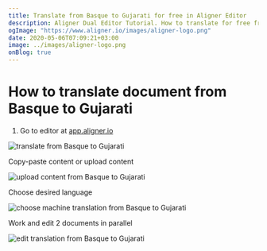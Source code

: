 ```yaml
---
title: Translate from Basque to Gujarati for free in Aligner Editor
description: Aligner Dual Editor Tutorial. How to translate for free from Basque to Gujarati. Aligner is multilingual document management platform. 
ogImage: "https://www.aligner.io/images/aligner-logo.png"
date: 2020-05-06T07:09:21+03:00
image: ../images/aligner-logo.png
onBlog: true
---
```


# How to translate document from Basque to Gujarati

1. Go to editor at [app.aligner.io](https://app.aligner.io "Aligner App web page")

![translate from Basque to Gujarati](../aligner-blank-editor.png "translate from Basque to Gujarati")

Copy-paste content or upload content

![upload content from Basque to Gujarati](../aligner-uploaded-document.png "upload content from Basque to Gujarati")

Choose desired language

![choose machine translation from Basque to Gujarati](../aligner-language-dropdown.png "choose machine translation from Basque to Gujarati")

Work and edit 2 documents in parallel

![edit translation from Basque to Gujarati](../aligner-double-sitded-editor.png "edit translation from Basque to Gujarati")

